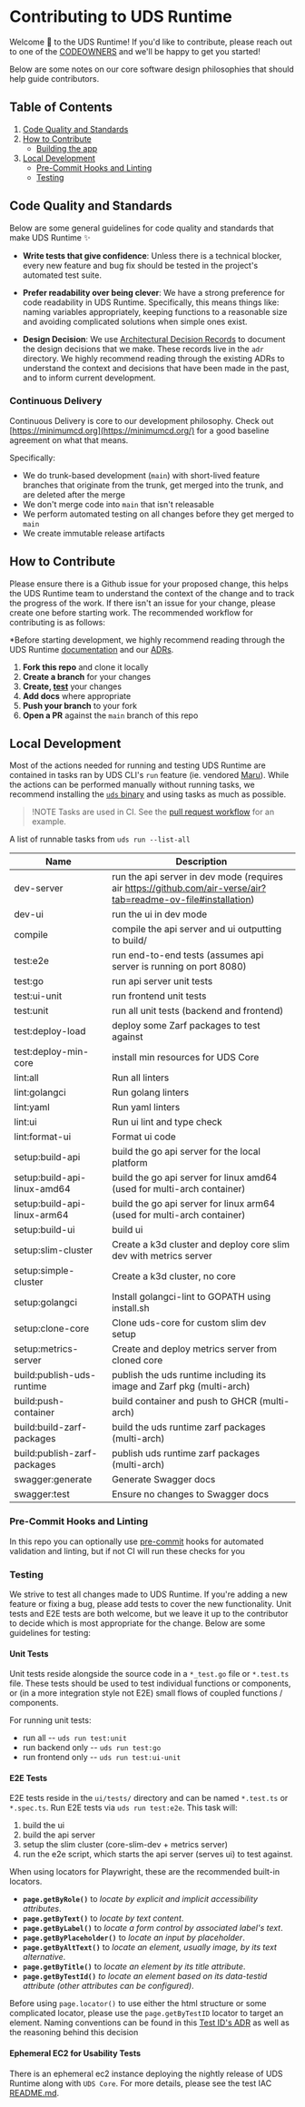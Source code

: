 # Contributing to UDS Runtime

Welcome :unicorn: to the UDS Runtime! If you'd like to contribute, please reach out to one of the [CODEOWNERS](CODEOWNERS) and we'll be happy to get you started!

Below are some notes on our core software design philosophies that should help guide contributors.

## Table of Contents

1. [Code Quality and Standards](#code-quality-and-standards)
1. [How to Contribute](#how-to-contribute)
   - [Building the app](#building-the-app)
1. [Local Development](#local-development)
   - [Pre-Commit Hooks and Linting](#pre-commit-hooks-and-linting)
   - [Testing](#testing)

## Code Quality and Standards

Below are some general guidelines for code quality and standards that make UDS Runtime :sparkles:

- **Write tests that give confidence**: Unless there is a technical blocker, every new feature and bug fix should be tested in the project's automated test suite.

- **Prefer readability over being clever**: We have a strong preference for code readability in UDS Runtime. Specifically, this means things like: naming variables appropriately, keeping functions to a reasonable size and avoiding complicated solutions when simple ones exist.

- **Design Decision**: We use [Architectural Decision Records](https://adr.github.io/) to document the design decisions that we make. These records live in the `adr` directory. We highly recommend reading through the existing ADRs to understand the context and decisions that have been made in the past, and to inform current development.

### Continuous Delivery

Continuous Delivery is core to our development philosophy. Check out [https://minimumcd.org](https://minimumcd.org/) for a good baseline agreement on what that means.

Specifically:

- We do trunk-based development (`main`) with short-lived feature branches that originate from the trunk, get merged into the trunk, and are deleted after the merge
- We don't merge code into `main` that isn't releasable
- We perform automated testing on all changes before they get merged to `main`
- We create immutable release artifacts

## How to Contribute

Please ensure there is a Github issue for your proposed change, this helps the UDS Runtime team to understand the context of the change and to track the progress of the work. If there isn't an issue for your change, please create one before starting work. The recommended workflow for contributing is as follows:

\*Before starting development, we highly recommend reading through the UDS Runtime [documentation](https://uds.defenseunicorns.com/) and our [ADRs](./adr).

1. **Fork this repo** and clone it locally
1. **Create a branch** for your changes
1. **Create, [test](#testing)** your changes
1. **Add docs** where appropriate
1. **Push your branch** to your fork
1. **Open a PR** against the `main` branch of this repo

## Local Development

Most of the actions needed for running and testing UDS Runtime are contained in tasks ran by UDS CLI's `run` feature (ie. vendored [Maru](https://github.com/defenseunicorns/maru-runner)). While the actions can be performed manually without running tasks, we recommend installing the [`uds` binary](https://uds.defenseunicorns.com/cli/quickstart-and-usage/) and using tasks as much as possible.

> !NOTE
> Tasks are used in CI. See the [pull request workflow](.github/workflows/pr-tests.yaml) for an example.

A list of runnable tasks from `uds run --list-all`

| Name                        | Description                                                                                                    |
| --------------------------- | -------------------------------------------------------------------------------------------------------------- |
| dev-server                  | run the api server in dev mode (requires air https://github.com/air-verse/air?tab=readme-ov-file#installation) |
| dev-ui                      | run the ui in dev mode                                                                                         |
| compile                     | compile the api server and ui outputting to build/                                                             |
| test:e2e                    | run end-to-end tests (assumes api server is running on port 8080)                                              |
| test:go                     | run api server unit tests                                                                                      |
| test:ui-unit                | run frontend unit tests                                                                                        |
| test:unit                   | run all unit tests (backend and frontend)                                                                      |
| test:deploy-load            | deploy some Zarf packages to test against                                                                      |
| test:deploy-min-core        | install min resources for UDS Core                                                                             |
| lint:all                    | Run all linters                                                                                                |
| lint:golangci               | Run golang linters                                                                                             |
| lint:yaml                   | Run yaml linters                                                                                               |
| lint:ui                     | Run ui lint and type check                                                                                     |
| lint:format-ui              | Format ui code                                                                                                 |
| setup:build-api             | build the go api server for the local platform                                                                 |
| setup:build-api-linux-amd64 | build the go api server for linux amd64 (used for multi-arch container)                                        |
| setup:build-api-linux-arm64 | build the go api server for linux arm64 (used for multi-arch container)                                        |
| setup:build-ui              | build ui                                                                                                       |
| setup:slim-cluster          | Create a k3d cluster and deploy core slim dev with metrics server                                              |
| setup:simple-cluster        | Create a k3d cluster, no core                                                                                  |
| setup:golangci              | Install golangci-lint to GOPATH using install.sh                                                               |
| setup:clone-core            | Clone uds-core for custom slim dev setup                                                                       |
| setup:metrics-server        | Create and deploy metrics server from cloned core                                                              |
| build:publish-uds-runtime   | publish the uds runtime including its image and Zarf pkg (multi-arch)                                          |
| build:push-container        | build container and push to GHCR (multi-arch)                                                                  |
| build:build-zarf-packages   | build the uds runtime zarf packages (multi-arch)                                                               |
| build:publish-zarf-packages | publish uds runtime zarf packages (multi-arch)                                                                 |
| swagger:generate            | Generate Swagger docs                                                                                          |
| swagger:test                | Ensure no changes to Swagger docs                                                                              |

### Pre-Commit Hooks and Linting

In this repo you can optionally use [pre-commit](https://pre-commit.com/) hooks for automated validation and linting, but if not CI will run these checks for you

### Testing

We strive to test all changes made to UDS Runtime. If you're adding a new feature or fixing a bug, please add tests to cover the new functionality. Unit tests and E2E tests are both welcome, but we leave it up to the contributor to decide which is most appropriate for the change. Below are some guidelines for testing:

#### Unit Tests

Unit tests reside alongside the source code in a `*_test.go` file or `*.test.ts` file. These tests should be used to test individual functions or components, or (in a more integration style not E2E) small flows of coupled functions / components.

For running unit tests:

- run all -- `uds run test:unit`
- run backend only -- `uds run test:go`
- run frontend only -- `uds run test:ui-unit`

#### E2E Tests

E2E tests reside in the `ui/tests/` directory and can be named `*.test.ts` or `*.spec.ts`. Run E2E tests via `uds run test:e2e`. This task will:

1. build the ui
1. build the api server
1. setup the slim cluster (core-slim-dev + metrics server)
1. run the e2e script, which starts the api server (serves ui) to test against.

When using locators for Playwright, these are the recommended built-in locators.

- **`page.getByRole()`** to _locate by explicit and implicit accessibility attributes_.
- **`page.getByText()`** to _locate by text content_.
- **`page.getByLabel()`** to _locate a form control by associated label's text_.
- **`page.getByPlaceholder()`** to _locate an input by placeholder_.
- **`page.getByAltText()`** to _locate an element, usually image, by its text alternative_.
- **`page.getByTitle()`** to _locate an element by its title attribute_.
- **`page.getByTestId()`** _to locate an element based on its data-testid attribute (other attributes can be configured)_.

Before using `page.locator()` to use either the html structure or some complicated locator, please use the `page.getByTestID` locator to target an element. Naming conventions can be found in this [Test ID's ADR](https://github.com/defenseunicorns/uds-runtime/blob/main/adr/0002-testing-with-data-testids.md#decision) as well as the reasoning behind this decision

#### Ephemeral EC2 for Usability Tests

There is an ephemeral ec2 instance deploying the nightly release of UDS Runtime along with `UDS Core`. For more details, please see the test IAC [README.md](./.github/test-infra/README.md).
